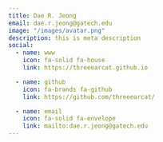 ```yaml
---
title: Dae R. Jeong
email: dae.r.jeong@gatech.edu
image: "/images/avatar.png"
description: this is meta description
social:
  - name: www
    icon: fa-solid fa-house
    link: https://threeearcat.github.io

  - name: github
    icon: fa-brands fa-github
    link: https://github.com/threeearcat/

  - name: email
    icon: fa-solid fa-envelope
    link: mailto:dae.r.jeong@gatech.edu
---
```

